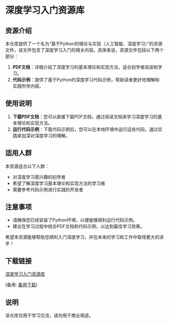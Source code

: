# 深度学习入门资源库

## 资源介绍

本仓库提供了一个名为“基于Python的理论与实现（人工智能、深度学习）”的资源文件，该文件包含了深度学习入门的相关内容。具体来说，资源文件包括以下两个部分：

1. **PDF文档**：详细介绍了深度学习的基本理论和实现方法，适合初学者阅读和学习。
2. **代码示例**：提供了基于Python的深度学习代码示例，帮助读者更好地理解和实践所学内容。

## 使用说明

1. **下载PDF文档**：您可以直接下载PDF文档，通过阅读文档来学习深度学习的基本理论和实现方法。
2. **运行代码示例**：下载代码示例后，您可以在本地环境中运行这些代码，通过实践来加深对深度学习的理解。

## 适用人群

本资源适合以下人群：

- 对深度学习感兴趣的初学者
- 希望了解深度学习基本理论和实现方法的学习者
- 需要参考代码示例进行实践的开发者

## 注意事项

- 请确保您已经安装了Python环境，以便能够顺利运行代码示例。
- 建议在学习过程中结合PDF文档和代码示例，以达到最佳学习效果。

希望本资源能够帮助您顺利入门深度学习，并在未来的学习和工作中取得更大的进步！

## 下载链接
[深度学习入门资源库](https://pan.quark.cn/s/17ee270b97ac) 

(备用: [备用下载](https://pan.baidu.com/s/1y6zi5QIOtCiBKzaIULd4YA?pwd=1234))

## 说明

该仓库仅用于学习交流，请勿用于商业用途。
